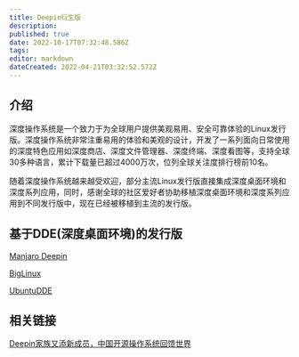 ```yaml
---
title: Deepin衍生版
description: 
published: true
date: 2022-10-17T07:32:48.586Z
tags: 
editor: markdown
dateCreated: 2022-04-21T03:32:52.572Z
---
```


## 介绍

深度操作系统是一个致力于为全球用户提供美观易用、安全可靠体验的Linux发行版。深度操作系统非常注重易用的体验和美观的设计，开发了一系列面向日常使用的深度特色应用如深度商店、深度文件管理器、深度终端、深度看图等，支持全球30多种语言，累计下载量已超过4000万次，位列全球关注度排行榜前10名。

随着深度操作系统越来越受欢迎，部分主流Linux发行版直接集成深度桌面环境和深度系列应用，同时，感谢全球的社区爱好者协助移植深度桌面环境和深度系列应用到不同发行版中，现在已经被移植到主流的发行版。

## 基于DDE(深度桌面环境)的发行版

[Manjaro Deepin](https://manjaro.org/category/community-editions/deepin)

[BigLinux](www.biglinux.com.br)

[UbuntuDDE](https://ubuntudde.com)

## 相关链接

[Deepin家族又添新成员，中国开源操作系统回馈世界](https://www.deepin.com/?p=309)
